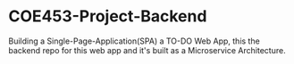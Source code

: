 # COE453-Project-Backend
Building a Single-Page-Application(SPA) a TO-DO Web App, this the backend repo for this web app
and it's built as a Microservice Architecture.
